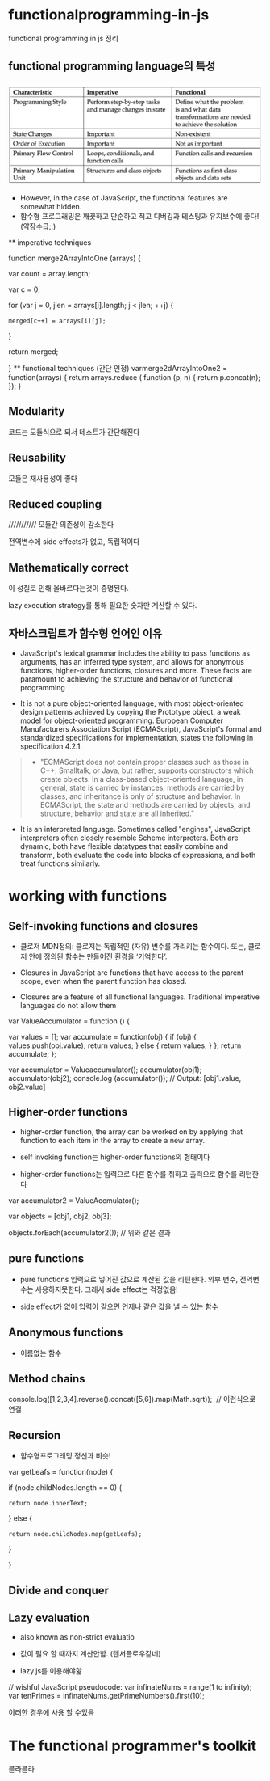# functionalprogramming-in-js
functional programming in js 정리

## functional programming language의 특성 

![Image what makes a language functional](
https://github.com/moonchanyong/functionalprogramming-in-js/blob/master/%E1%84%8B%E1%85%A5%E1%86%AB%E1%84%8B%E1%85%A5%E1%84%90%E1%85%B3%E1%86%A8%E1%84%89%E1%85%A5%E1%86%BC.png?raw=true)

* However, in the case of JavaScript, the functional features are somewhat hidden.
* 함수형 프로그래밍은 깨끗하고 단순하고 적고 디버깅과 테스팅과 유지보수에 좋다! (약장수급;;)

** imperative techniques

function merge2ArrayIntoOne (arrays) {

  var count = array.length;
  
  var c = 0;
  
  for (var j = 0, jlen = arrays[i].length; j < jlen; ++j) {
  
    merged[c++] = arrays[i][j];
    
  }
  
  return merged;
  
} 
** functional techniques (간단 인정)
varmerge2dArrayIntoOne2  = function(arrays) {
  return arrays.reduce ( function (p, n) {
    return p.concat(n);
  });
}
## Modularity 

코드는 모듈식으로 되서 테스트가 간단해진다 

## Reusability

모듈은 재사용성이 좋다 

## Reduced coupling
///////////
모듈간 의존성이 감소한다

전역변수에 side effects가 없고, 독립적이다 

## Mathematically correct

이 성질로 인해 올바르다는것이 증명된다. 

lazy execution strategy를 통해 필요한 숫자만 계산할 수 있다.

## 자바스크립트가 함수형 언어인 이유

* JavaScript's lexical grammar includes the ability to pass functions as
arguments, has an inferred type system, and allows for anonymous
functions, higher-order functions, closures and more. These facts
are paramount to achieving the structure and behavior of functional
programming

* It is not a pure object-oriented language, with most object-oriented design
patterns achieved by copying the Prototype object, a weak model for
object-oriented programming. European Computer Manufacturers
Association Script (ECMAScript), JavaScript's formal and standardized
specifications for implementation, states the following in specification 4.2.1:

> + "ECMAScript does not contain proper classes such as those in
C++, Smalltalk, or Java, but rather, supports constructors which
create objects. In a class-based object-oriented language, in general,
state is carried by instances, methods are carried by classes, and
inheritance is only of structure and behavior. In ECMAScript, the
state and methods are carried by objects, and structure, behavior
and state are all inherited."

* It is an interpreted language. Sometimes called "engines", JavaScript
interpreters often closely resemble Scheme interpreters. Both are dynamic,
both have flexible datatypes that easily combine and transform, both evaluate
the code into blocks of expressions, and both treat functions similarly.


# working with functions 

## Self-invoking functions and closures

* 클로저 MDN정의: 클로저는 독립적인 (자유) 변수를 가리키는 함수이다. 또는, 클로저 안에 정의된 함수는 만들어진 환경을 ‘기억한다’.

* Closures in JavaScript are functions that have access to the parent
scope, even when the parent function has closed.

* Closures are a feature of all functional languages. Traditional imperative languages
do not allow them

var ValueAccumulator = function () {
  
   var values = [];
   var accumulate = function(obj) {
    if (obj) {
      values.push(obj.value);
      return values;
    }
    else {
      return values;
    }
  };
  return accumulate;
};

var accumulator = Valueaccumulator();
accumulator(obj1);
accumulator(obj2);
console.log (accumulator()); // Output: [obj1.value, obj2.value]

## Higher-order functions

*  higher-order function, the array can be worked on by applying that function to each item in
the array to create a new array.

* self invoking function는 higher-order functions의 형태이다 

* higher-order functions는 입력으로 다른 함수를 취하고 출력으로 함수를 리턴한다 

var accumulator2 = ValueAccmulator();

var objects = [obj1, obj2, obj3];

objects.forEach(accumulator2()); // 위와 같은 결과 

## pure functions 

* pure functions 입력으로 넣어진 값으로 계산된 값을 리턴한다. 외부 변수, 전역변수는 사용하지못한다. 그래서 side effect는 걱정없음!

* side effect가 없이 입력이 같으면 언제나 같은 값을 낼 수 있는 함수 

## Anonymous functions 

* 이름없는 함수

## Method chains

console.log([1,2,3,4].reverse().concat([5,6]).map(Math.sqrt));  // 이런식으로 연결

## Recursion

* 함수형프로그래밍 정신과 비슷!

var getLeafs = function(node) {

  if (node.childNodes.length == 0) {
  
    return node.innerText;
    
  }
  else {
  
    return node.childNodes.map(getLeafs);
    
  }
  
}

## Divide and conquer 

## Lazy evaluation 

* also known as non-strict evaluatio

* 값이 필요 할 때까지 계산안함. (텐서플로우같네) 

* lazy.js를 이용해야핢 

// wishful JavaScript pseudocode:
var infinateNums = range(1 to infinity);
var tenPrimes = infinateNums.getPrimeNumbers().first(10);

이러한 경우에 사용 할 수있음

# The functional programmer's toolkit

블라블라


